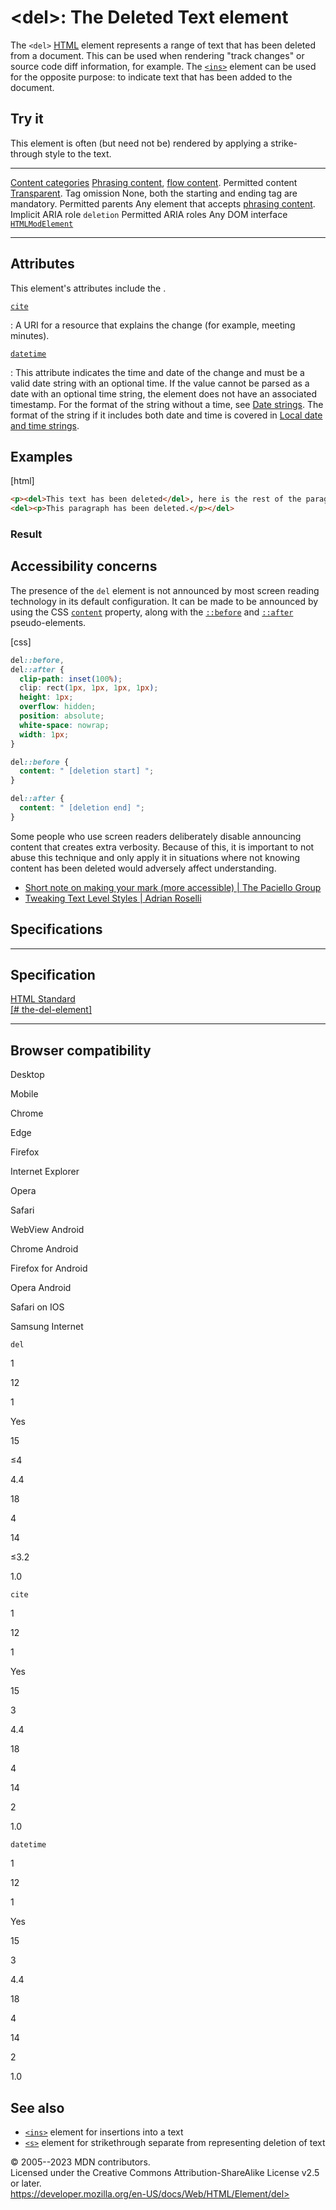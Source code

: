 \<del\>: The Deleted Text element
=================================

The `<del>` [HTML](../index) element represents a range of text that has
been deleted from a document. This can be used when rendering \"track
changes\" or source code diff information, for example. The
[`<ins>`](ins) element can be used for the opposite purpose: to indicate
text that has been added to the document.

Try it
------

This element is often (but need not be) rendered by applying a
strike-through style to the text.

  --------------------------------------------- -----------------------------------------------------------------------------------------------------------------
  [Content categories](../content_categories)   [Phrasing content](../content_categories#phrasing_content), [flow content](../content_categories#flow_content).
  Permitted content                             [Transparent](../content_categories#transparent_content_model).
  Tag omission                                  None, both the starting and ending tag are mandatory.
  Permitted parents                             Any element that accepts [phrasing content](../content_categories#phrasing_content).
  Implicit ARIA role                            `deletion`
  Permitted ARIA roles                          Any
  DOM interface                                 [`HTMLModElement`](https://developer.mozilla.org/en-US/docs/Web/API/HTMLModElement)
  --------------------------------------------- -----------------------------------------------------------------------------------------------------------------

Attributes
----------

This element\'s attributes include the [](_Resources/Markup%20And%20Styling/html/global_attributes/index.md).

[`cite`](#cite)

:   A URI for a resource that explains the change (for example, meeting
    minutes).

[`datetime`](#datetime)

:   This attribute indicates the time and date of the change and must be
    a valid date string with an optional time. If the value cannot be
    parsed as a date with an optional time string, the element does not
    have an associated timestamp. For the format of the string without a
    time, see [Date strings](../date_and_time_formats#date_strings). The
    format of the string if it includes both date and time is covered in
    [Local date and time
    strings](../date_and_time_formats#local_date_and_time_strings).

Examples
--------

[html]

```html
<p><del>This text has been deleted</del>, here is the rest of the paragraph.</p>
<del><p>This paragraph has been deleted.</p></del>
```

### Result

Accessibility concerns
----------------------

The presence of the `del` element is not announced by most screen
reading technology in its default configuration. It can be made to be
announced by using the CSS
[`content`](https://developer.mozilla.org/en-US/docs/Web/CSS/content)
property, along with the
[`::before`](https://developer.mozilla.org/en-US/docs/Web/CSS/::before)
and
[`::after`](https://developer.mozilla.org/en-US/docs/Web/CSS/::after)
pseudo-elements.

[css]

```css
del::before,
del::after {
  clip-path: inset(100%);
  clip: rect(1px, 1px, 1px, 1px);
  height: 1px;
  overflow: hidden;
  position: absolute;
  white-space: nowrap;
  width: 1px;
}

del::before {
  content: " [deletion start] ";
}

del::after {
  content: " [deletion end] ";
}

```

Some people who use screen readers deliberately disable announcing
content that creates extra verbosity. Because of this, it is important
to not abuse this technique and only apply it in situations where not
knowing content has been deleted would adversely affect understanding.

- [Short note on making your mark (more accessible) \| The Paciello
    Group](https://www.tpgi.com/short-note-on-making-your-mark-more-accessible/)
- [Tweaking Text Level Styles \| Adrian
    Roselli](https://adrianroselli.com/2017/12/tweaking-text-level-styles.html)

Specifications
--------------

  ----------------------------------------------------------------------------------------------

Specification
  ----------------------------------------------------------------------------------------------

  [HTML Standard\
  [\#
  the-del-element]](https://html.spec.whatwg.org/multipage/edits.html#the-del-element)

  ----------------------------------------------------------------------------------------------

Browser compatibility
---------------------

Desktop

Mobile

Chrome

Edge

Firefox

Internet Explorer

Opera

Safari

WebView Android

Chrome Android

Firefox for Android

Opera Android

Safari on IOS

Samsung Internet

`del`

1

12

1

Yes

15

≤4

4.4

18

4

14

≤3.2

1.0

`cite`

1

12

1

Yes

15

3

4.4

18

4

14

2

1.0

`datetime`

1

12

1

Yes

15

3

4.4

18

4

14

2

1.0

See also
--------

- [`<ins>`](ins) element for insertions into a text
- [`<s>`](s) element for strikethrough separate from representing
    deletion of text

© 2005--2023 MDN contributors.\
Licensed under the Creative Commons Attribution-ShareAlike License v2.5
or later.\
https://developer.mozilla.org/en-US/docs/Web/HTML/Element/del>

